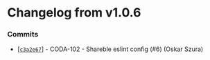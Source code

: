 # Changelog from v1.0.6
### Commits
* [[`c3a2e67`](http://github.com/coda-it/eslint-config-codait/commit/c3a2e674af686441b6128ef280879b1ad42a4788)] - CODA-102 - Shareble eslint config (#6) (Oskar Szura)
